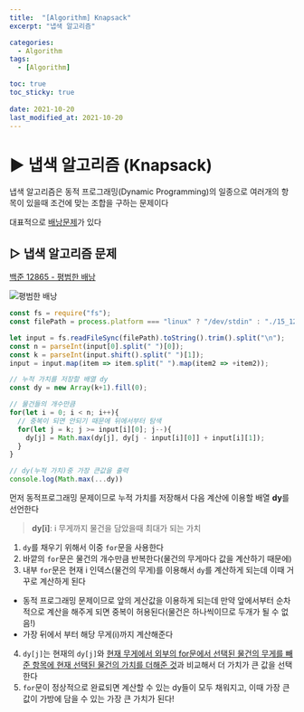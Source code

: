 ```yaml
---
title:  "[Algorithm] Knapsack"
excerpt: "냅색 알고리즘"

categories:
  - Algorithm
tags:
  - [Algorithm]

toc: true
toc_sticky: true
 
date: 2021-10-20
last_modified_at: 2021-10-20
---
```


# ▶️ 냅색 알고리즘 (Knapsack)

냅색 알고리즘은 동적 프로그래밍(Dynamic Programming)의 일종으로 여러개의 항목이 있을때 조건에 맞는 조합을 구하는 문제이다

대표적으로 <u>배낭문제</u>가 있다

## ▷ 냅색 알고리즘 문제

[백준 12865 - 평범한 배낭](https://www.acmicpc.net/problem/12865)

![평범한 배낭](../../imgs/knapsack.png)

```js
const fs = require("fs");
const filePath = process.platform === "linux" ? "/dev/stdin" : "./15_12865.txt";

let input = fs.readFileSync(filePath).toString().trim().split("\n");
const n = parseInt(input[0].split(" ")[0]);
const k = parseInt(input.shift().split(" ")[1]);
input = input.map(item => item.split(" ").map(item2 => +item2));

// 누적 가치를 저장할 배열 dy
const dy = new Array(k+1).fill(0);

// 물건들의 개수만큼 
for(let i = 0; i < n; i++){
  // 중복이 되면 안되기 때문에 뒤에서부터 탐색
  for(let j = k; j >= input[i][0]; j--){
    dy[j] = Math.max(dy[j], dy[j - input[i][0]] + input[i][1]);
  }
}

// dy(누적 가치)중 가장 큰값을 출력
console.log(Math.max(...dy))
```

먼저 동적프로그래밍 문제이므로 누적 가치를 저장해서 다음 계산에 이용할 배열 **dy**를 선언한다

> **dy[i]**: i 무게까지 물건을 담았을때 최대가 되는 가치

1. `dy`를 채우기 위해서 이중 `for`문을 사용한다
2. 바깥의 `for`문은 물건의 개수만큼 반복한다(물건의 무게마다 값을 계산하기 때문에)
3. 내부 `for`문은 현재 i 인덱스(물건의 무게)를 이용해서 `dy`를 계산하게 되는데 이때 거꾸로 계산하게 된다
  - 동적 프로그래밍 문제이므로 앞의 게산값을 이용하게 되는데 만약 앞에서부터 순차적으로 계산을 해주게 되면 중복이 허용된다(물건은 하나씩이므로 두개가 될 수 없음!)
  - 가장 뒤에서 부터 해당 무게(i)까지 계산해준다
4. `dy[j]`는 현재의 `dy[j]`와 <u>현재 무게에서 외부의 for문에서 선택된 물건의 무게를 빼준 항목에 현재 선택된 물건의 가치를 더해준 것</u>과 비교해서 더 가치가 큰 값을 선택한다
5. `for`문이 정상적으로 완료되면 계산할 수 있는 dy들이 모두 채워지고, 이때 가장 큰 값이 가방에 담을 수 있는 가장 큰 가치가 된다!


